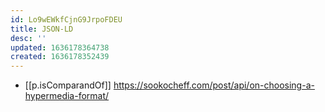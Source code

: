 ```yaml
---
id: Lo9wEWkfCjnG9JrpoFDEU
title: JSON-LD
desc: ''
updated: 1636178364738
created: 1636178352439
---
```




- [[p.isComparandOf]] https://sookocheff.com/post/api/on-choosing-a-hypermedia-format/

